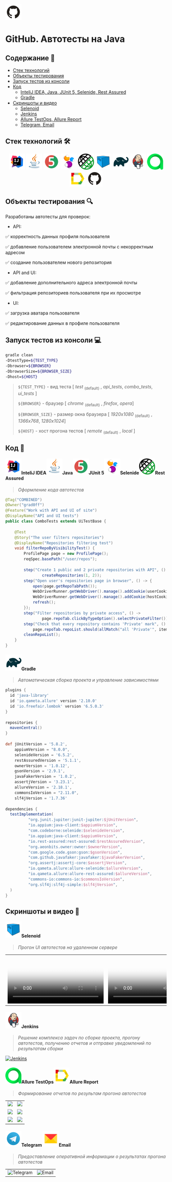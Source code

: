 <a href="https://github.com/"><img alt="github.com" height="50" src="readme_files/technologies/github.svg"/></a>
# GitHub. Автотесты на Java


## Содержание :bookmark_tabs:
* <a href="#stack">Cтек технологий</a>
* <a href="#objects">Объекты тестирования</a>
* <a href="#console">Запуск тестов из консоли</a>
* <a href="#code">Код</a>
    + <a href="#intelij">InteliJ IDEA, Java, JUnit 5, Selenide, Rest Assured</a>
    + <a href="#gradle">Gradle</a>
* <a href="#screenshot">Скриншоты и видео</a>
  + <a href="#selenoid">Selenoid</a>
  + <a href="#jenkins">Jenkins</a>
  + <a href="#allure">Allure TestOps, Allure Report</a>
  + <a href="#notifications">Telegram, Email</a>



<a id="stack"></a>
## Cтек технологий :hammer_and_wrench:

<div align="center">
<a href="https://www.jetbrains.com/idea/"><img alt="InteliJ IDEA" height="50" src="readme_files/technologies/intelij_idea.svg" width="50"/></a>
<a href="https://www.java.com/"><img alt="Java" height="50" src="readme_files/technologies/java.svg" width="50"/></a>
<a href="https://junit.org/junit5/"><img alt="JUnit 5" height="50" src="readme_files/technologies/junit5.svg" width="50"/></a>
<a href="https://selenide.org/"><img alt="Selenide" height="50" src="readme_files/technologies/selenide.svg" width="50"/></a>
<a href="https://rest-assured.io/"><img alt="Rest Assured" height="50" src="readme_files/technologies/rest_assured.png" width="50"/></a>
<a href="https://aerokube.com/selenoid/"><img alt="Selenoid" height="50" src="readme_files/technologies/selenoid.svg" width="50"/></a>
<a href="https://gradle.org/"><img alt="Gradle" height="50" src="readme_files/technologies/gradle.svg" width="50"/></a>
<a href="https://www.jenkins.io/"><img alt="Jenkins" height="50" src="readme_files/technologies/jenkins.svg" width="50"/></a>
<a href="https://qameta.io/"><img alt="Allure TestOps" height="50" src="readme_files/technologies/allure_testops.svg" width="50"/></a>
<a href="https://github.com/allure-framework/"><img alt="Allure" height="50" src="readme_files/technologies/allure.svg" width="50"/></a>
<a href="https://github.com/"><img alt="GitHub" height="50" src="readme_files/technologies/github.svg" width="50"/></a>
</div>



<a id="objects"></a>
## Объекты тестирования :mag:

Разработаны автотесты для проверок:

* API:

:white_check_mark: корректность данных профиля пользователя  

:white_check_mark: добавление пользователем электронной почты с некорректным адресом

:white_check_mark: создание пользователем нового репозитория

* API and UI:

:white_check_mark: добавление дополнительного адреса электронной почты

:white_check_mark: фильтрация репозиториев пользователя при их просмотре 


* UI:

:white_check_mark: загрузка аватара пользователя

:white_check_mark: редактирование данных в профиле пользователя



<a id="console"></a>
## Запуск тестов из консоли :computer:

```bash
gradle clean 
-DtestType=${TEST_TYPE}
-Dbrowser=${BROWSER}
-DbrowserSize=${BROWSER_SIZE}
-Dhost=${HOST}

```

> `${TEST_TYPE}` - вид теста [ *test* <sub>(default)</sub> , *api_tests*, *combo_tests*, *ui_tests* ]
> 
> 
> `${BROWSER}` - браузер [ *chrome* <sub>(default)</sub> , *firefox*, *opera*]
> 
> `${BROWSER_SIZE}` - размер окна браузера  [ *1920x1080* <sub>(default)</sub> , *1366x768*, *1280x1024*]
>
> `${HOST}` - хост прогона тестов [ *remote* <sub>(default)</sub> , *local* ]



<a id="code"></a>
## Код :floppy_disk:

<a id="intelij"></a>
#### <img alt="InteliJ IDEA" height="50" src="readme_files/technologies/intelij_idea.svg" width="50"/>InteliJ IDEA</a><img alt="Java" height="50" src="readme_files/technologies/java.svg" width="50"/>Java</a><img alt="JUnit 5" height="50" src="readme_files/technologies/junit5.svg" width="50"/>JUnit 5</a><img alt="Selenide" height="50" src="readme_files/technologies/selenide.svg" width="50"/>Selenide</a><img alt="Rest Assured" height="50" src="readme_files/technologies/rest_assured.png" width="50"/>Rest Assured</a>

> *Оформление кода автотестов*

```java
@Tag("COMBINED")
@Owner("grad0ff")
@Feature("Work with API and UI of site")
@DisplayName("API and UI tests")
public class ComboTests extends UiTestBase {

    @Test
    @Story("The user filters repositories")
    @DisplayName("Repositories filtering test")
    void filterRepoByVisibilityTest() {
        ProfilePage page = new ProfilePage();
        reqSpec.basePath("/user/repos");

        step("Create 1 public and 2 private repositories with API", () ->
                createRepositories(1, 2));
        step("Open user's repositories page in browser", () -> {
            open(page.getRepoTabPath());
            WebDriverRunner.getWebDriver().manage().addCookie(userCookie);
            WebDriverRunner.getWebDriver().manage().addCookie(hostCookie);
            refresh();
        });
        step("Filter repositories by private access", () ->
                page.repoTab.clickByTypeOption().selectPrivateFilter());
        step("Check that every repository contains 'Private' mark", () -> 
            page.repoTab.repoList.should(allMatch("all 'Private'", item -> item.getText().equals("Private"))));
        cleanRepoList();
    }
}
```



<a id="gradle"></a>
#### <img alt="Gradle" height="50" src="readme_files/technologies/gradle.svg" width="50"/>Gradle</a>

> *Автоматическая сборка проекта и управление зависимостями*

```groovy
plugins {
  id 'java-library'
  id 'io.qameta.allure' version '2.10.0'
  id 'io.freefair.lombok' version '6.5.0.3'
}

repositories {
  mavenCentral()
}

def jUnitVersion = '5.8.2',
    appiumVersion = "8.0.0",
    selenideVersion = '6.5.2',
    restAssuredVersion = '5.1.1',
    ownerVersion = '1.0.12',
    gsonVersion = '2.9.1',
    javaFakerVersion = '1.0.2',
    assertjVersion = '3.23.1',
    allureVersion = '2.18.1',
    commonsIoVersion = "2.11.0",
    slf4jVersion = '1.7.36'

dependencies {
  testImplementation(
          "org.junit.jupiter:junit-jupiter:$jUnitVersion",
          "io.appium:java-client:$appiumVersion",
          "com.codeborne:selenide:$selenideVersion",
          "io.appium:java-client:$appiumVersion",
          "io.rest-assured:rest-assured:$restAssuredVersion",
          "org.aeonbits.owner:owner:$ownerVersion",
          "com.google.code.gson:gson:$gsonVersion",
          "com.github.javafaker:javafaker:$javaFakerVersion",
          "org.assertj:assertj-core:$assertjVersion",
          "io.qameta.allure:allure-selenide:$allureVersion",
          "io.qameta.allure:allure-rest-assured:$allureVersion",
          "commons-io:commons-io:$commonsIoVersion",
          "org.slf4j:slf4j-simple:$slf4jVersion",
  )
}
```


<a id="screenshot"></a>
## Скриншоты и видео :camera_flash:


<a id="selenoid"></a>
#### <img alt="Selenoid" height="50" src="readme_files/technologies/selenoid.svg" width="50"/>Selenoid</a>

> *Прогон UI автотестов на удаленном сервере*

<table>
     <tr>
        <td>
            <video src="https://user-images.githubusercontent.com/72714071/190106687-62bedabc-ebd1-4d1c-8ac2-e7dcb4b980b4.mp4" controls="controls" style="max-width:    730px;" poster="https://github.com/grad0ff/github/blob/master/readme_files/technologies/selenoid.svg">
Видео недоступно.
            </video>
        </td>
        <td>
            <video src="https://user-images.githubusercontent.com/72714071/190108058-1ca65372-db7f-4ad7-8b5c-19110cf65a25.mp4" controls="controls" style="max-width:    730px;" poster="https://github.com/grad0ff/github/blob/master/readme_files/technologies/selenoid.svg">
Видео недоступно.
            </video>
        </td>
    </tr>
</table>


<a id="jenkins"></a>
#### <img alt="Jenkins" height="50" src="readme_files/technologies/jenkins.svg" width="50"/>Jenkins</a>

> *Решение комплекса задач по сборке проекта, прогону автотестов, получению отчетов и отправке уведомлений по
результатам сборки*

<a href="https://jenkins.autotests.cloud/job/013-grad0ff-github/">
<img src="https://user-images.githubusercontent.com/72714071/190110963-6cd5a218-8a34-4bbe-9137-73af274d4aab.png" alt="Jenkins">
</a>



<a id="allure"></a>
#### <img alt="Allure" height="50" src="readme_files/technologies/allure_testops.svg" width="50"/>Allure TestOps</a><img alt="Allure" height="50" src="readme_files/technologies/allure.svg" width="50"/>Allure Report</a>

> *Формирование отчетов по результам прогона автотестов*

<table>
     <tr>
        <td>
        <a href="https://allure.autotests.cloud/project/1579/dashboards">
        <img src="https://user-images.githubusercontent.com/72714071/190111941-3557dd8b-7577-4cc2-8dfa-31baf5407208.png">
        </a>
        </td>
        <td>
        <a href="https://allure.autotests.cloud/project/1579/test-cases/12193?treeId=3022">
        <img src="https://user-images.githubusercontent.com/72714071/190112291-12574fd2-8ec6-40d0-ae68-c1d514759419.png">
        </a>
        </td>
    </tr>
    <tr>
        <td>
        <a href="https://jenkins.autotests.cloud/job/013-grad0ff-github/allure/">
        <img src="https://user-images.githubusercontent.com/72714071/190112805-8a1de909-ad70-42a0-a77b-d61f8f6315ce.png">
        </a>
        </td>
        <td>
        <a href="https://jenkins.autotests.cloud/job/013-grad0ff-github/allure/#suites/8296116fb5ecdcc50ae710349f189d84">
        <img src="https://user-images.githubusercontent.com/72714071/190113647-6d3fa879-7738-4b57-8dc6-fe3666deb04c.png">
        </a>
        </td>
    </tr>
    <tr>
        <td>
        <a href="https://jenkins.autotests.cloud/job/013-grad0ff-github/allure/#suites/9ae7943627b178f740fc1bf87589174c/f69d1b013c7c0036/">
        <img src="https://user-images.githubusercontent.com/72714071/190114014-33ab5a9a-8087-4d2b-b07e-0430c108fad2.png">
        </a>
        </td>
        <td>
        <a href="https://jenkins.autotests.cloud/job/013-grad0ff-github/allure/#graph">
        <img src="https://user-images.githubusercontent.com/72714071/190114161-e05363e0-79a9-4d9f-9301-e25bf42c3bd3.png">
        </a>
        </td>
</table>



<a id="notifications"></a>
#### <img alt="Telegram" height="50" src="readme_files/technologies/telegram.svg" width="50"/>Telegram</a> <img alt="Email" height="50" src="readme_files/technologies/yandex_mail.png" width="50"/>Email</a>

> *Предоставление оперативной информации о результатах прогона автотестов*

<table>
     <tr>
        <td>
        <img src="https://user-images.githubusercontent.com/72714071/190114686-f4e89064-8932-4fd2-9125-650521d93de2.png" alt="Telegram">
        </td>
        <td>
        <img src="https://user-images.githubusercontent.com/72714071/190115032-5665b927-957e-4c65-9589-9118a8c30b5e.png" alt="Email">
        </td>
    </tr>
 </table>   
